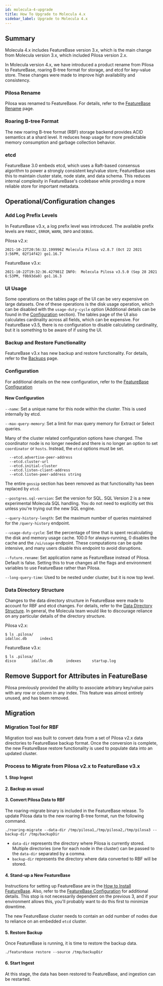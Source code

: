 ```yaml
---
id: molecula-4-upgrade
title: How To Upgrade to Molecula 4.x
sidebar_label: Upgrade to Molecula 4.x
---
```


## Summary
Molecula 4.x includes FeatureBase version 3.x, which is the main change from Molecula version 3.x, which included Pilosa version 2.x. 

In Molecula version 4.x, we have introduced a product rename from Pilosa to FeatureBase, roaring B-tree format for storage, and etcd for key-value store. These changes were made to improve high availability and consistency.

### Pilosa Rename
Pilosa was renamed to FeatureBase. For details, refer to the [FeatureBase Rename](/reference/operations/enterprise/featurebase-rename) page.
### Roaring B-tree Format
The new roaring B-tree format (RBF) storage backend provides ACID semantics at a shard level. It reduces heap usage for more predictable memory consumption and garbage collection behavior. 

### etcd
FeatureBase 3.0 embeds etcd, which uses a Raft-based consensus algorithm to power a strongly consistent key/value store; FeatureBase uses this to maintain cluster state, node state, and data schema. This reduces internal complexity in FeatureBase's codebase while providing a more reliable store for important metadata.

## Operational/Configuration changes

### Add Log Prefix Levels
In FeatureBase v3.x, a log prefix level was introduced. The available prefix levels are `PANIC`, 
`ERROR`, `WARN`, `INFO` and `DEBUG`.

Pilosa v2.x:

```2021-10-22T20:56:32.199996Z Molecula Pilosa v2.8.7 (Oct 22 2021 3:56PM, 02f14f42) go1.16.7```

FeatureBase v3.x:

```2021-10-22T19:32:36.427981Z INFO:  Molecula Pilosa v3.5.0 (Sep 28 2021 6:53PM, f0b93da0) go1.16.3```

### UI Usage 
Some operations on the tables page of the UI can be very expensive on large datasets. One of these operations is the disk usage operation, which can be disabled with the `usage-duty-cycle` option (Additional details can be found in the [Configuration](#configuration) section). The tables page of the UI also calculates cardinality across all fields, which can be expensive. For FeatureBase v3.5, there is no configuration to disable calculating cardinality, but it is something to be aware of if using the UI. 

### Backup and Restore Functionality
FeatureBase v3.x has new backup and restore functionality. For details, refer to the [Backups](/reference/operations/enterprise/backups) page. 

### Configuration

For additional details on the new configuration, refer to the [FeatureBase Configuration](/setting-up-featurebase/enterprise/featurebase-configuration)

#### New Configuration 
`--name`: Set a unique name for this node within the cluster. This is used internally by etcd.

`--max-query-memory`: Set a limit for max query memory for Extract or Select queries. 

Many of the cluster related configuration options have changed. The coordinator node is no longer needed and there is no longer an option to set `coordinator` or `hosts`.  Instead, the `etcd` options must be set.

      --etcd.advertise-peer-address         
      --etcd.cluster-url 
      --etcd.initial-cluster
      --etcd.listen-client-address
      --etcd.listen-peer-address string

The entire `gossip` section has been removed as that functionality has been replaced by `etcd`. 

`--postgres.sql-version`: Set the version for SQL. SQL Version 2 is a new experimental Molecula SQL handling. You do not need to explicitly set this unless you're trying out the new SQL engine.       

`--query-history-length`: Set the maximum number of queries maintained for the `/query-history` endpoint.

`--usage-duty-cycle`: Set the percentage of time that is spent recalculating the disk and memory usage cache. 100.0 for always-running, 0 disables the cache and the `/ui/usage` endpoint. These computations can be quite intensive, and many users disable this endpoint to avoid disruptions. 

`--future.rename`: Set application name as FeatureBase instead of Pilosa. Default is false. Setting this to true changes all the flags and environment variables to use FeatureBase rather than Pilosa.

`--long-query-time`: Used to be nested under cluster, but it is now top level.

### Data Directory Structure    
Changes to the data directory structure in FeatureBase were made to account for RBF and etcd changes. For details, refer to the [Data Directory Structure](/explanations/data-directory-structure). In general, the Molecula team would like to discourage reliance on any particular details of the directory structure. 

Pilosa v2.x:
```
$ ls .pilosa/
idalloc.db      index1
```

FeatureBase v3.x:
```
$ ls .pilosa/
disco       idalloc.db      indexes     startup.log
```

## Remove Support for Attributes in FeatureBase
Pilosa previously provided the ability to associate arbitrary key/value pairs with any row or column in any index. This feature was almost entirely unused, and has been removed.

## Migration

### Migration Tool for RBF
Migration tool was built to convert data from a set of Pilosa v2.x data directories to FeatureBase backup format. Once the conversion is complete, the new FeatureBase restore functionality is used to populate data into an updated cluster. 

### Process to Migrate from Pilosa v2.x to FeatureBase v3.x
#### 1. Stop Ingest

#### 2. Backup as usual 

#### 3. Convert Pilosa Data to RBF  
The roaring-migrate binary is included in the FeatureBase release. To update Pilosa data to the new roaring B-tree format, run the following command. 

```
./roaring-migrate --data-dir /tmp/pilosa1,/tmp/pilosa2,/tmp/pilosa3 --backup-dir /tmp/backupDir
```
 - ```data-dir``` represents the directory where Pilosa is currently stored. Multiple directories (one for each node in the cluster) can be passed to the ```data-dir``` separated by a comma. 
 - ```backup-dir``` represents the directory where data converted to RBF will be stored. 

#### 4. Stand-up a New FeatureBase
Instructions for setting up FeatureBase are in the [How to Install FeatureBase](/how-tos/install-featurebase). Also, refer to the [FeatureBase Configuration](/setting-up-featurebase/enterprise/featurebase-configuration) for additional details. This stop is not necessarily dependent on the previous 3, and if your environment allows this, you'll probably want to do this first to minimize downtime.

The new FeatureBase cluster needs to contain an odd number of nodes due to reliance on an embedded `etcd` cluster.

#### 5. Restore Backup
Once FeatureBase is running, it is time to restore the backup data. 

```
./featurebase restore --source /tmp/backupDir
```

#### 6. Start Ingest
At this stage, the data has been restored to FeatureBase, and ingestion can be restarted. 
